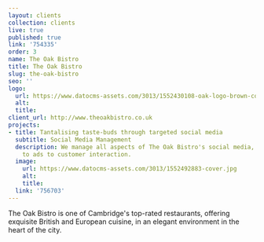 ```yaml
---
layout: clients
collection: clients
live: true
published: true
link: '754335'
order: 3
name: The Oak Bistro
title: The Oak Bistro
slug: the-oak-bistro
seo: ''
logo:
  url: https://www.datocms-assets.com/3013/1552430108-oak-logo-brown-compact.png
  alt: 
  title: 
client_url: http://www.theoakbistro.co.uk
projects:
- title: Tantalising taste-buds through targeted social media
  subtitle: Social Media Management
  description: We manage all aspects of The Oak Bistro's social media, from content
    to ads to customer interaction.
  image:
    url: https://www.datocms-assets.com/3013/1552492883-cover.jpg
    alt: 
    title: 
  link: '756703'
---
```


The Oak Bistro is one of Cambridge's top-rated restaurants, offering exquisite British and European cuisine, in an elegant environment in the heart of the city.